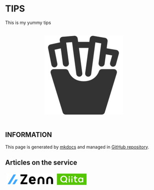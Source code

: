 # TIPS

This is my yummy tips

<!-- markdownlint-disable MD033 -->
<div align="center">
    <a href="https://www.mcdonalds.co.jp">
        <img src="images/tips.png" alt="french-fry" style="width: 50%; padding: 20px;"/>
    </a>
</div>

## INFORMATION

This page is generated by [mkdocs](https://www.mkdocs.org) and managed in [GitHub repository](https://github.com/aYukiYoshida/tips/).

## Articles on the service

<!-- markdownlint-disable MD033 -->
<div align="center" style="display: flex;">
      <a href="https://zenn.dev/jyoppomu">
          <img src="images/zenn-logo.png" alt="zenn-logo" style="margin: 5px; width: auto; height: 36px; object-fit: contain;"/>
      </a>
        <a href="https://qiita.com/jyoppomu">
            <img src="images/qitta-logo.png" alt="qiita-log" style="margin: 5px; width: auto; height: 36px; object-fit: contain;"/>
        </a>
    </div>
